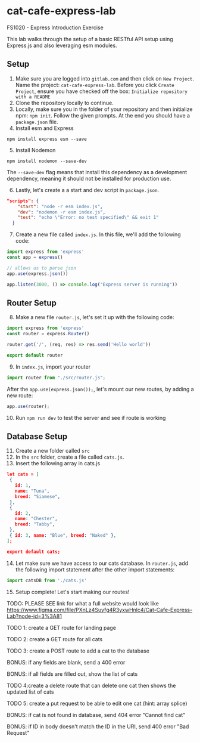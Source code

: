 # cat-cafe-express-lab
FS1020 - Express Introduction Exercise

This lab walks through the setup of a basic RESTful API setup using Express.js and also leveraging esm modules. 

## Setup
1. Make sure you are logged into `gitlab.com` and then click on `New Project`. Name the project: `cat-cafe-express-lab`. Before you click `Create Project`, ensure you have checked off the box: `Initialize repository with a README`
2. Clone the repository locally to continue.
3. Locally, make sure you in the folder of your repository and then initialize npm: `npm init`. Follow the given prompts. At the end you should have a `package.json` file.
4. Install esm and Express
```console
npm install express esm --save
```

5. Install Nodemon
```console
npm install nodemon --save-dev
```
The `--save-dev` flag means that install this dependency as a development dependency, meaning it should not be installed for production use. 

6. Lastly, let's create a a start and dev script in `package.json`.
```json
"scripts": {
    "start": "node -r esm index.js",
    "dev": "nodemon -r esm index.js",
    "test": "echo \"Error: no test specified\" && exit 1"
  }
  ```

7. Create a new file called `index.js`. In this file, we'll add the following code:
```javascript
import express from 'express'
const app = express()

// allows us to parse json 
app.use(express.json())

app.listen(3000, () => console.log("Express server is running"))
```

## Router Setup

 8. Make a new file `router.js`, let's set it up with the following code:
 ```javascript
 import express from 'express'
 const router = express.Router()

router.get('/', (req, res) => res.send('Hello world'))

 export default router
 ```
 
 
 9. In `index.js`, import your router 
 ```javascript
 import router from "./src/router.js";
 ```
 
 After the `app.use(express.json());`, let's mount our new routes, by adding a new route:
 ```javascript
 app.use(router);
 ```
 
10. Run `npm run dev` to test the server and see if route is working

 ## Database Setup

 11. Create a new folder called `src`
 12. In the `src` folder, create a file called `cats.js`.
 13. Insert the following array in cats.js
 
 ```json
let cats = [
  {
    id: 1,
    name: "Tuna",
    breed: "Siamese",
  },
  {
    id: 2,
    name: "Chester",
    breed: "Tabby",
  },
  { id: 3, name: "Blue", breed: "Naked" },
];

export default cats;
 ```
 
  14. Let make sure we have access to our cats database. In `router.js`, add the following import statement after the other import statements:
 ```javascript
 import catsDB from './cats.js'
```

15. Setup complete! Let's start making our routes!

TODO: PLEASE SEE link for what a full website would look like
https://www.figma.com/file/PXnLz4Suyfg4R3yxwHnlc4/Cat-Cafe-Express-Lab?node-id=3%3A81

TODO 1: create a GET route for landing page


TODO 2: create a GET route for all cats


TODO 3: create a POST route to add a cat to the database

BONUS: if any fields are blank, send a 400 error

BONUS: if all fields are filled out, show the list of cats


TODO 4:create a delete route that can delete one cat then shows the updated list of cats


TODO 5: create a put request to be able to edit one cat (hint: array splice)

BONUS: if cat is not found in database, send 404 error "Cannot find cat"

BONUS: if ID in body doesn't match the ID in the URI, send 400 error "Bad Request"




